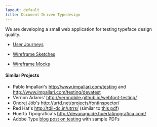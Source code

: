 ```yaml
---
layout: default
title: Document Driven Typedesign
---
```


We are developing a small web application for testing typeface design quality. 

* [User Journeys](/ux/userjourneys.html)

* [Wireframe Sketches](/ux/sketches/)

* [Wireframe Mocks](/ux/mocks/002)

#### Similar Projects

* Pablo Impallari's <http://www.impallari.com/testing> and <http://www.impallari.com/testing/devatest> 
* Vernon Adams' <http://vernnobile.github.io/webfont-testing/>
* Ondrej Jób's <http://urtd.net/projects/fontinspector/>
* Red Hat's <http://tdil-dc.in/utrrs/> (similar to [this pdf](https://github.com/metapolator/ddt/raw/gh-pages/ux/samples/conjuncts.pdf))
* Huerta Tipografica's <http://devanaguide.huertatipografica.com/>
* Adobe Type [blog post on testing](http://blog.typekit.com/2013/11/06/the-mysteries-of-type-quality-engineering-explained/) with sample PDFs
